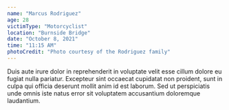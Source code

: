 ```yaml
---
name: "Marcus Rodriguez"
age: 28
victimType: "Motorcyclist"
location: "Burnside Bridge"
date: "October 8, 2021"
time: "11:15 AM"
photoCredit: "Photo courtesy of the Rodriguez family"
---
```


Duis aute irure dolor in reprehenderit in voluptate velit esse cillum dolore eu fugiat nulla pariatur. Excepteur sint occaecat cupidatat non proident, sunt in culpa qui officia deserunt mollit anim id est laborum. Sed ut perspiciatis unde omnis iste natus error sit voluptatem accusantium doloremque laudantium. 